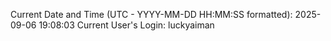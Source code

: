 Current Date and Time (UTC - YYYY-MM-DD HH:MM:SS formatted): 2025-09-06 19:08:03
Current User's Login: luckyaiman
